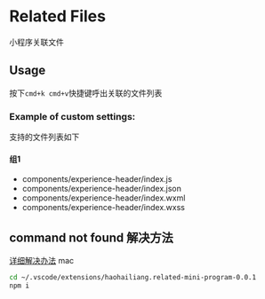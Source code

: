 # Related Files
小程序关联文件

## Usage

按下`cmd+k cmd+v`快捷键呼出关联的文件列表

### Example of custom settings:
支持的文件列表如下
#### 组1
- components/experience-header/index.js
- components/experience-header/index.json
- components/experience-header/index.wxml
- components/experience-header/index.wxss

## command not found 解决方法
[详细解决办法](https://github.com/microsoft/vscode/issues/23300)
mac
```bash
cd ~/.vscode/extensions/haohailiang.related-mini-program-0.0.1
npm i
```
